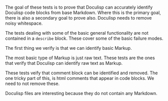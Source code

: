 <!--
(dl
    (section-meta
        (title First Stage Parser)
        (subtitle The "Document" Parser)
    )
)
-->

The goal of these tests is to prove that Doculisp can accurately identify Doculisp code blocks from base Markdown. Where this is the primary goal, there is also a secondary goal to prove also. Doculisp needs to remove noisy whitespace. 

<!-- (dl (# General Functionality)) -->

The tests dealing with some of the basic general functionality are not contained in a `describe` block. These cover some of the basic failure modes.

<!-- (dl (#01 Parsing Markup)) -->

The first thing we verify is that we can identify basic Markup.

<!-- (dl (## Text)) -->

The most basic type of Markup is just raw text. These tests are the ones that verify that Doculisp can identify raw text as Markup.

<!-- (dl (## html comments)) -->

These tests veify that comment block can be identified and removed. The one tricky part of this, is html comments that appear in code blocks. We need to not remove these.

<!-- (dl (# Parsing .dlisp Files)) -->

Doculisp files are interesting because they do not contain any Markdown.
